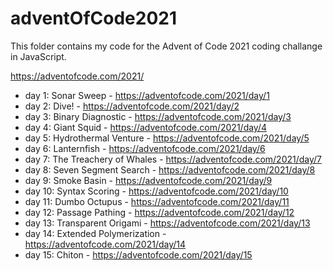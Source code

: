 # adventOfCode2021

This folder contains my code for the Advent of Code 2021 coding challange in JavaScript.

https://adventofcode.com/2021/

- day 1: Sonar Sweep - https://adventofcode.com/2021/day/1
- day 2: Dive! - https://adventofcode.com/2021/day/2
- day 3: Binary Diagnostic - https://adventofcode.com/2021/day/3
- day 4: Giant Squid - https://adventofcode.com/2021/day/4
- day 5: Hydrothermal Venture - https://adventofcode.com/2021/day/5
- day 6: Lanternfish - https://adventofcode.com/2021/day/6
- day 7: The Treachery of Whales - https://adventofcode.com/2021/day/7
- day 8: Seven Segment Search - https://adventofcode.com/2021/day/8
- day 9: Smoke Basin - https://adventofcode.com/2021/day/9
- day 10: Syntax Scoring - https://adventofcode.com/2021/day/10
- day 11: Dumbo Octupus - https://adventofcode.com/2021/day/11
- day 12: Passage Pathing - https://adventofcode.com/2021/day/12
- day 13: Transparent Origami - https://adventofcode.com/2021/day/13
- day 14: Extended Polymerization - https://adventofcode.com/2021/day/14
- day 15: Chiton - https://adventofcode.com/2021/day/15
